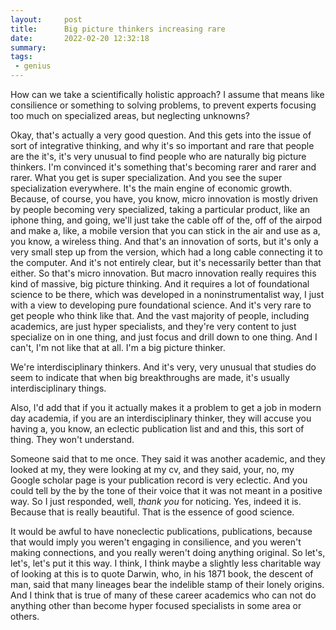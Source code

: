 ```yaml
---
layout:     post
title:      Big picture thinkers increasing rare
date:       2022-02-20 12:32:18
summary:    
tags:
 - genius
---
```


How can we take a scientifically holistic approach? I assume that means like consilience or something to solving problems, to prevent experts focusing too much on specialized areas, but neglecting unknowns?

Okay, that's actually a very good question. And this gets into the issue of sort of integrative thinking, and why it's so important and rare that people are the it's, it's very unusual to find people who are naturally big picture thinkers. I'm convinced it's something that's becoming rarer and rarer and rarer. What you get is super specialization. And you see the super specialization everywhere. It's the main engine of economic growth. Because, of course, you have, you know, micro innovation is mostly driven by people becoming very specialized, taking a particular product, like an iphone thing, and going, we'll just take the cable off of the, off of the airpod and make a, like, a mobile version that you can stick in the air and use as a, you know, a wireless thing. And that's an innovation of sorts, but it's only a very small step up from the version, which had a long cable connecting it to the computer. And it's not entirely clear, but it's necessarily better than that either. So that's micro innovation. But macro innovation really requires this kind of massive, big picture thinking. And it requires a lot of foundational science to be there, which was developed in a noninstrumentalist way, I just with a view to developing pure foundational science. And it's very rare to get people who think like that. And the vast majority of people, including academics, are just hyper specialists, and they're very content to just specialize on in one thing, and just focus and drill down to one thing. And I can't, I'm not like that at all. I'm a big picture thinker. 

We're interdisciplinary thinkers. And it's very, very unusual that studies do seem to indicate that when big breakthroughs are made, it's usually interdisciplinary things.

Also, I'd add that if you it actually makes it a problem to get a job in modern day academia, if you are an interdisciplinary thinker, they will accuse you having a, you know, an eclectic publication list and and this, this sort of thing. They won't understand. 

Someone said that to me once. They said it was another academic, and they looked at my, they were looking at my cv, and they said, your, no, my Google scholar page is your publication record is very eclectic. And you could tell by the by the tone of their voice that it was not meant in a positive way. So I just responded, well, *thank you* for noticing. Yes, indeed it is. Because that is really beautiful. That is the essence of good science.

It would be awful to have noneclectic publications, publications, because that would imply you weren't engaging in consilience, and you weren't making connections, and you really weren't doing anything original. So let's, let's, let's put it this way. I think, I think maybe a slightly less charitable way of looking at this is to quote Darwin, who, in his 1871 book, the descent of man, said that many lineages bear the indelible stamp of their lonely origins. And I think that is true of many of these career academics who can not do anything other than become hyper focused specialists in some area or others.